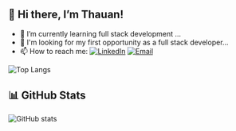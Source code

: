 ## 👋 Hi there, I’m Thauan!
- 🌱 I’m currently learning full stack development ...
- 💞️ I'm looking for my first opportunity as a full stack developer...
- 📫 How to reach me: [![LinkedIn](https://img.shields.io/badge/LinkedIn-0077B5?style=for-the-badge&logo=linkedin&logoColor=white)](https://www.linkedin.com/in/thauan-devjr/) [![Email](https://img.shields.io/badge/thawanmaracas@gmail.com-EA4335?style=for-the-badge&logo=gmail&logoColor=white)](mailto:thawanmaracas@gmail.com)

![Top Langs](https://github-readme-stats-git-masterrstaa-rickstaa.vercel.app/api/top-langs/?username=Thauan-S&theme=holi&layout=compact&bg_color=001&border_color=b37b22&text_color=FFF)
## 📊 GitHub Stats

![GitHub stats](https://github-readme-stats.vercel.app/api?username=Thauan-S&hide_title=true&border_color=b37b22&theme=holi&show_icons=true)

  
<!---
Thauan-S/Thauan-S is a ✨ special ✨ repository because its `README.md` (this file) appears on your GitHub profile.
You can click the Preview link to take a look at your changes.
--->
